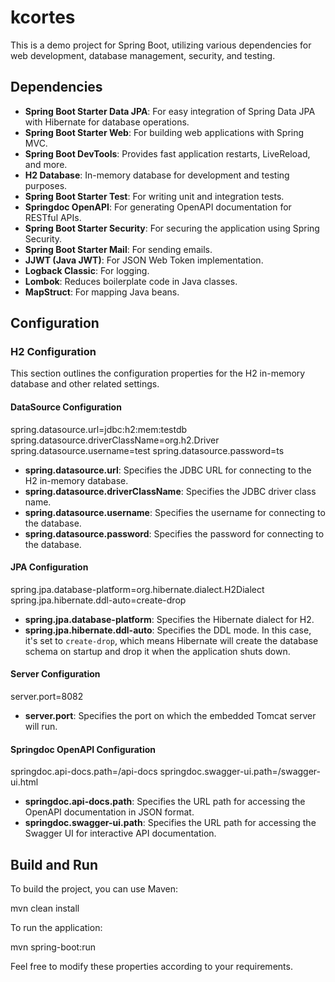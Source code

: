 # kcortes

This is a demo project for Spring Boot, utilizing various dependencies for web development, database management, security, and testing.

## Dependencies

- **Spring Boot Starter Data JPA**: For easy integration of Spring Data JPA with Hibernate for database operations.
- **Spring Boot Starter Web**: For building web applications with Spring MVC.
- **Spring Boot DevTools**: Provides fast application restarts, LiveReload, and more.
- **H2 Database**: In-memory database for development and testing purposes.
- **Spring Boot Starter Test**: For writing unit and integration tests.
- **Springdoc OpenAPI**: For generating OpenAPI documentation for RESTful APIs.
- **Spring Boot Starter Security**: For securing the application using Spring Security.
- **Spring Boot Starter Mail**: For sending emails.
- **JJWT (Java JWT)**: For JSON Web Token implementation.
- **Logback Classic**: For logging.
- **Lombok**: Reduces boilerplate code in Java classes.
- **MapStruct**: For mapping Java beans.

## Configuration

### H2 Configuration

This section outlines the configuration properties for the H2 in-memory database and other related settings.

#### DataSource Configuration

spring.datasource.url=jdbc:h2:mem:testdb
spring.datasource.driverClassName=org.h2.Driver
spring.datasource.username=test
spring.datasource.password=ts

- **spring.datasource.url**: Specifies the JDBC URL for connecting to the H2 in-memory database.
- **spring.datasource.driverClassName**: Specifies the JDBC driver class name.
- **spring.datasource.username**: Specifies the username for connecting to the database.
- **spring.datasource.password**: Specifies the password for connecting to the database.

#### JPA Configuration

spring.jpa.database-platform=org.hibernate.dialect.H2Dialect
spring.jpa.hibernate.ddl-auto=create-drop

- **spring.jpa.database-platform**: Specifies the Hibernate dialect for H2.
- **spring.jpa.hibernate.ddl-auto**: Specifies the DDL mode. In this case, it's set to `create-drop`, which means Hibernate will create the database schema on startup and drop it when the application shuts down.

#### Server Configuration

server.port=8082

- **server.port**: Specifies the port on which the embedded Tomcat server will run.

#### Springdoc OpenAPI Configuration

springdoc.api-docs.path=/api-docs
springdoc.swagger-ui.path=/swagger-ui.html

- **springdoc.api-docs.path**: Specifies the URL path for accessing the OpenAPI documentation in JSON format.
- **springdoc.swagger-ui.path**: Specifies the URL path for accessing the Swagger UI for interactive API documentation.

## Build and Run

To build the project, you can use Maven:

mvn clean install

To run the application:

mvn spring-boot:run

Feel free to modify these properties according to your requirements.
